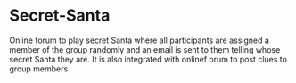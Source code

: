 # Secret-Santa
Online forum to play secret Santa where all participants are assigned a member of the group randomly and an email is sent to them telling whose secret Santa they are. It is also integrated with onlinef orum to post clues to group members
